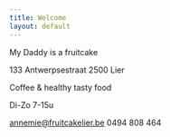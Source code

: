 ```yaml
---
title: Welcome
layout: default
---
```



My Daddy is a fruitcake

133 Antwerpsestraat
2500 Lier


Coffee & healthy tasty food


Di-Zo 7-15u


[annemie@fruitcakelier.be](annemie@fruitcakelier.be)
0494 808 464
